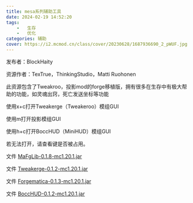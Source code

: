```yaml
---
title: mesa系列辅助工具
date: 2024-02-19 14:52:20
tags:
    -   生存
    -   优化
categories: 辅助
cover: https://i2.mcmod.cn/class/cover/20230628/1687936690_2_pWUF.jpg
---
```


发布者：BlockHaity

资源作者：TexTrue，ThinkingStudio，Matti Ruohonen

此资源包含了Tweakroo，投影mod的forge移植版，拥有很多在生存中有极大帮助的功能，如灵魂出窍，死亡发送坐标等功能

使用x+c打开Tweakerge（Tweakeroo）模组GUI

使用m打开投影模组GUI

使用h+c打开BoccHUD（MiniHUD）模组GUI

若无法打开，请查看键是否被占用。

文件 [MaFgLib-0.1.8-mc1.20.1.jar](/files/mesa系列辅助工具/MaFgLib-0.1.8-mc1.20.1.jar)

文件 [Tweakerge-0.1.2-mc1.20.1.jar](/files/mesa系列辅助工具/Tweakerge-0.1.2-mc1.20.1.jar)

文件 [Forgematica-0.1.3-mc1.20.1.jar](/files/mesa系列辅助工具/Forgematica-0.1.3-mc1.20.1.jar)

文件 [BoccHUD-0.1.2-mc1.20.1.jar](/files/mesa系列辅助工具/BoccHUD-0.1.2-mc1.20.1.jar)